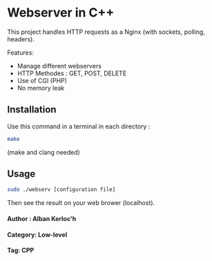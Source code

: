 # Webserver in C++

This project handles HTTP requests as a Nginx (with sockets, polling, headers).

Features:
- Manage different webservers
- HTTP Methodes : GET, POST, DELETE
- Use of CGI (PHP)
- No memory leak

## Installation

Use this command in a terminal in each directory : 

```bash
make
```

(make and clang needed)

## Usage

```bash
sudo ./webserv [configuration file]
```
Then see the result on your web brower (localhost).

#### Author : Alban Kerloc'h
#### Category: Low-level
#### Tag: CPP
